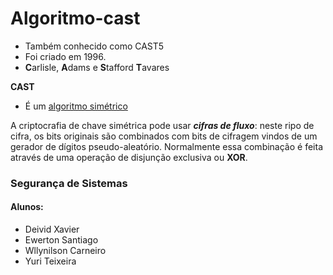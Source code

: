 # Algoritmo-cast

* Também conhecido como CAST5
* Foi criado em 1996.
* **C**arlisle, **A**dams e **S**tafford **T**avares
                 
**CAST**  

* É um [algoritmo simétrico](https://pt.wikipedia.org/wiki/Algoritmo_de_chave_sim%C3%A9trica)

A criptocrafia de chave simétrica pode usar ___cifras de fluxo___: neste ripo de cifra, os bits originais são combinados com bits de cifragem vindos de um gerador de dígitos pseudo-aleatório. Normalmente essa combinação é feita através de uma operação de disjunção exclusiva ou **XOR**.






### Segurança de Sistemas
#### Alunos:
* Deivid Xavier
* Ewerton Santiago
* Wllynilson Carneiro
* Yuri Teixeira
